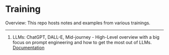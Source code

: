 # Training

Overview: This repo hosts notes and examples from various trainings. 

---

1. LLMs: ChatGPT, DALL-E, Mid-journey - High-Level overview with a big focus on prompt engineering and how to get the most out of LLMs. [Documentation](./LLM-ChatGPT/ChatGPT-LLM-Training.md)